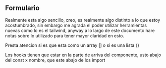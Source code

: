 ## Formulario

Realmente esta algo sencillo, creo, es realmente algo distinto a lo que estoy acostumbrado, sin embargo me agrada el poder utilizar herramientas nuevas como lo es el tailwind, anyway a lo largo de este documento hare notas sobre lo utilizado para tener mayor claridad en esto.

Presta atencion si es que esta como un array [] o si es una lista {}

Los hooks tienen que estar en la parte de arriva del componente, usto abajo del
const x nombre, que este abajo de los import
